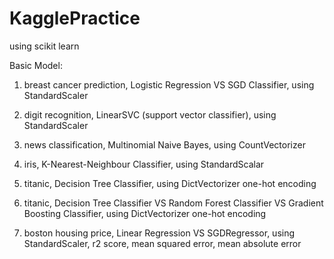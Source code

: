 # KagglePractice
using scikit learn

Basic Model:

1. breast cancer prediction, Logistic Regression VS SGD Classifier, using StandardScaler

2. digit recognition, LinearSVC (support vector classifier), using StandardScaler

3. news classification, Multinomial Naive Bayes, using CountVectorizer

4. iris, K-Nearest-Neighbour Classifier, using StandardScalar

5. titanic, Decision Tree Classifier, using DictVectorizer one-hot encoding

6. titanic, Decision Tree Classifier VS Random Forest Classifier VS Gradient Boosting Classifier, using DictVectorizer one-hot encoding

7. boston housing price, Linear Regression VS SGDRegressor, using StandardScaler, r2 score, mean squared error, mean absolute error